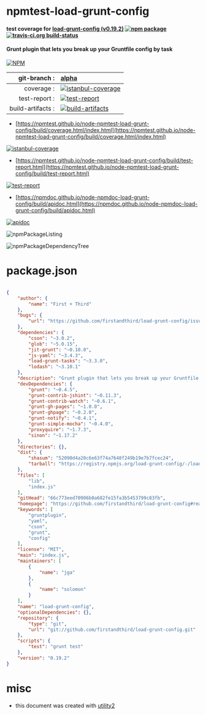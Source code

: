 # npmtest-load-grunt-config

#### test coverage for  [load-grunt-config (v0.19.2)](https://github.com/firstandthird/load-grunt-config#readme)  [![npm package](https://img.shields.io/npm/v/npmtest-load-grunt-config.svg?style=flat-square)](https://www.npmjs.org/package/npmtest-load-grunt-config) [![travis-ci.org build-status](https://api.travis-ci.org/npmtest/node-npmtest-load-grunt-config.svg)](https://travis-ci.org/npmtest/node-npmtest-load-grunt-config)

#### Grunt plugin that lets you break up your Gruntfile config by task

[![NPM](https://nodei.co/npm/load-grunt-config.png?downloads=true&downloadRank=true&stars=true)](https://www.npmjs.com/package/load-grunt-config)

| git-branch : | [alpha](https://github.com/npmtest/node-npmtest-load-grunt-config/tree/alpha)|
|--:|:--|
| coverage : | [![istanbul-coverage](https://npmtest.github.io/node-npmtest-load-grunt-config/build/coverage.badge.svg)](https://npmtest.github.io/node-npmtest-load-grunt-config/build/coverage.html/index.html)|
| test-report : | [![test-report](https://npmtest.github.io/node-npmtest-load-grunt-config/build/test-report.badge.svg)](https://npmtest.github.io/node-npmtest-load-grunt-config/build/test-report.html)|
| build-artifacts : | [![build-artifacts](https://npmtest.github.io/node-npmtest-load-grunt-config/glyphicons_144_folder_open.png)](https://github.com/npmtest/node-npmtest-load-grunt-config/tree/gh-pages/build)|

- [https://npmtest.github.io/node-npmtest-load-grunt-config/build/coverage.html/index.html](https://npmtest.github.io/node-npmtest-load-grunt-config/build/coverage.html/index.html)

[![istanbul-coverage](https://npmtest.github.io/node-npmtest-load-grunt-config/build/screenCapture.buildCi.browser.%252Ftmp%252Fbuild%252Fcoverage.lib.html.png)](https://npmtest.github.io/node-npmtest-load-grunt-config/build/coverage.html/index.html)

- [https://npmtest.github.io/node-npmtest-load-grunt-config/build/test-report.html](https://npmtest.github.io/node-npmtest-load-grunt-config/build/test-report.html)

[![test-report](https://npmtest.github.io/node-npmtest-load-grunt-config/build/screenCapture.buildCi.browser.%252Ftmp%252Fbuild%252Ftest-report.html.png)](https://npmtest.github.io/node-npmtest-load-grunt-config/build/test-report.html)

- [https://npmdoc.github.io/node-npmdoc-load-grunt-config/build/apidoc.html](https://npmdoc.github.io/node-npmdoc-load-grunt-config/build/apidoc.html)

[![apidoc](https://npmdoc.github.io/node-npmdoc-load-grunt-config/build/screenCapture.buildCi.browser.%252Ftmp%252Fbuild%252Fapidoc.html.png)](https://npmdoc.github.io/node-npmdoc-load-grunt-config/build/apidoc.html)

![npmPackageListing](https://npmtest.github.io/node-npmtest-load-grunt-config/build/screenCapture.npmPackageListing.svg)

![npmPackageDependencyTree](https://npmtest.github.io/node-npmtest-load-grunt-config/build/screenCapture.npmPackageDependencyTree.svg)



# package.json

```json

{
    "author": {
        "name": "First + Third"
    },
    "bugs": {
        "url": "https://github.com/firstandthird/load-grunt-config/issues"
    },
    "dependencies": {
        "cson": "~3.0.2",
        "glob": "~5.0.15",
        "jit-grunt": "~0.10.0",
        "js-yaml": "~3.4.3",
        "load-grunt-tasks": "~3.3.0",
        "lodash": "~3.10.1"
    },
    "description": "Grunt plugin that lets you break up your Gruntfile config by task",
    "devDependencies": {
        "grunt": "~0.4.5",
        "grunt-contrib-jshint": "~0.11.3",
        "grunt-contrib-watch": "~0.6.1",
        "grunt-gh-pages": "~1.0.0",
        "grunt-ghpage": "~0.2.0",
        "grunt-notify": "~0.4.1",
        "grunt-simple-mocha": "~0.4.0",
        "proxyquire": "~1.7.3",
        "sinon": "~1.17.2"
    },
    "directories": {},
    "dist": {
        "shasum": "52090d4a20c6e63f74a7648f249b19e7b7fcec24",
        "tarball": "https://registry.npmjs.org/load-grunt-config/-/load-grunt-config-0.19.2.tgz"
    },
    "files": [
        "lib",
        "index.js"
    ],
    "gitHead": "66c773eed70906b0a682fe15fa3b5453799c83fb",
    "homepage": "https://github.com/firstandthird/load-grunt-config#readme",
    "keywords": [
        "gruntplugin",
        "yaml",
        "cson",
        "grunt",
        "config"
    ],
    "license": "MIT",
    "main": "index.js",
    "maintainers": [
        {
            "name": "jga"
        },
        {
            "name": "solomon"
        }
    ],
    "name": "load-grunt-config",
    "optionalDependencies": {},
    "repository": {
        "type": "git",
        "url": "git://github.com/firstandthird/load-grunt-config.git"
    },
    "scripts": {
        "test": "grunt test"
    },
    "version": "0.19.2"
}
```



# misc
- this document was created with [utility2](https://github.com/kaizhu256/node-utility2)
